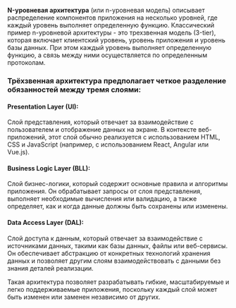 **N-уровневая архитектура** (или n-уровневая модель) описывает распределение компонентов приложения на несколько уровней, где каждый уровень выполняет определенную функцию. Классический пример n-уровневой архитектуры - это трехзвенная модель (3-tier), которая включает клиентский уровень, уровень приложения и уровень базы данных. При этом каждый уровень выполняет определенную функцию, а связь между ними осуществляется по определенным протоколам.

### Трёхзвенная архитектура предполагает четкое разделение обязанностей между тремя слоями:

#### Presentation Layer (UI):
Слой представления, который отвечает за взаимодействие с пользователем и отображение данных на экране. В контексте веб-приложений, этот слой обычно реализуется с использованием HTML, CSS и JavaScript (например, с использованием React, Angular или Vue.js).

#### Business Logic Layer (BLL):
Слой бизнес-логики, который содержит основные правила и алгоритмы приложения. Он обрабатывает запросы от слоя представления, выполняет необходимые вычисления или валидацию, а также определяет, как и когда данные должны быть сохранены или изменены.

#### Data Access Layer (DAL):
Слой доступа к данным, который отвечает за взаимодействие с источниками данных, такими как базы данных, файлы или веб-сервисы. Он обеспечивает абстракцию от конкретных технологий хранения данных и позволяет другим слоям взаимодействовать с данными без знания деталей реализации.

Такая архитектура позволяет разрабатывать гибкие, масштабируемые и легко поддерживаемые приложения, поскольку каждый слой может быть изменен или заменен независимо от других.
